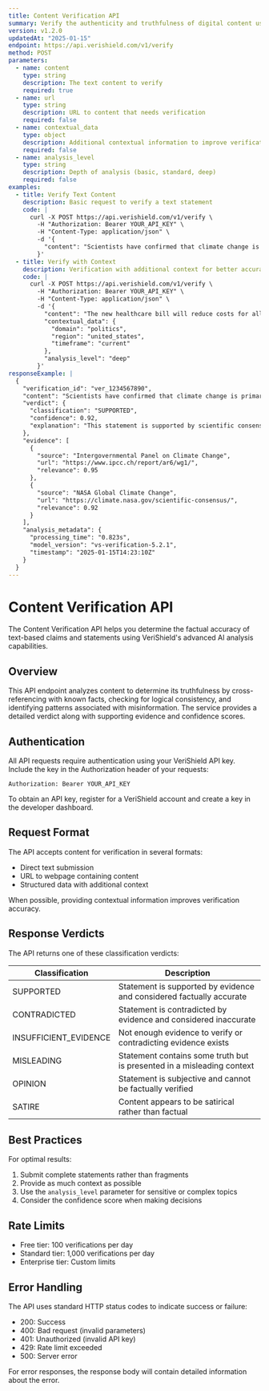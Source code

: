 ```yaml
---
title: Content Verification API
summary: Verify the authenticity and truthfulness of digital content using AI analysis
version: v1.2.0
updatedAt: "2025-01-15"
endpoint: https://api.verishield.com/v1/verify
method: POST
parameters:
  - name: content
    type: string
    description: The text content to verify
    required: true
  - name: url
    type: string
    description: URL to content that needs verification
    required: false
  - name: contextual_data
    type: object
    description: Additional contextual information to improve verification accuracy
    required: false
  - name: analysis_level
    type: string
    description: Depth of analysis (basic, standard, deep)
    required: false
examples:
  - title: Verify Text Content
    description: Basic request to verify a text statement
    code: |
      curl -X POST https://api.verishield.com/v1/verify \
        -H "Authorization: Bearer YOUR_API_KEY" \
        -H "Content-Type: application/json" \
        -d '{
          "content": "Scientists have confirmed that climate change is primarily caused by human activities."
        }'
  - title: Verify with Context
    description: Verification with additional context for better accuracy
    code: |
      curl -X POST https://api.verishield.com/v1/verify \
        -H "Authorization: Bearer YOUR_API_KEY" \
        -H "Content-Type: application/json" \
        -d '{
          "content": "The new healthcare bill will reduce costs for all Americans.",
          "contextual_data": {
            "domain": "politics",
            "region": "united_states",
            "timeframe": "current"
          },
          "analysis_level": "deep"
        }'
responseExample: |
  {
    "verification_id": "ver_1234567890",
    "content": "Scientists have confirmed that climate change is primarily caused by human activities.",
    "verdict": {
      "classification": "SUPPORTED",
      "confidence": 0.92,
      "explanation": "This statement is supported by scientific consensus. Multiple peer-reviewed studies and reports from major scientific organizations including the IPCC have confirmed human activity as the primary driver of observed climate change."
    },
    "evidence": [
      {
        "source": "Intergovernmental Panel on Climate Change",
        "url": "https://www.ipcc.ch/report/ar6/wg1/",
        "relevance": 0.95
      },
      {
        "source": "NASA Global Climate Change",
        "url": "https://climate.nasa.gov/scientific-consensus/",
        "relevance": 0.92
      }
    ],
    "analysis_metadata": {
      "processing_time": "0.823s",
      "model_version": "vs-verification-5.2.1",
      "timestamp": "2025-01-15T14:23:10Z"
    }
  }
---
```


# Content Verification API

The Content Verification API helps you determine the factual accuracy of text-based claims and statements using VeriShield's advanced AI analysis capabilities.

## Overview

This API endpoint analyzes content to determine its truthfulness by cross-referencing with known facts, checking for logical consistency, and identifying patterns associated with misinformation. The service provides a detailed verdict along with supporting evidence and confidence scores.

## Authentication

All API requests require authentication using your VeriShield API key. Include the key in the Authorization header of your requests:

```
Authorization: Bearer YOUR_API_KEY
```

To obtain an API key, register for a VeriShield account and create a key in the developer dashboard.

## Request Format

The API accepts content for verification in several formats:

- Direct text submission
- URL to webpage containing content
- Structured data with additional context

When possible, providing contextual information improves verification accuracy.

## Response Verdicts

The API returns one of these classification verdicts:

| Classification | Description |
|----------------|-------------|
| SUPPORTED | Statement is supported by evidence and considered factually accurate |
| CONTRADICTED | Statement is contradicted by evidence and considered inaccurate |
| INSUFFICIENT_EVIDENCE | Not enough evidence to verify or contradicting evidence exists |
| MISLEADING | Statement contains some truth but is presented in a misleading context |
| OPINION | Statement is subjective and cannot be factually verified |
| SATIRE | Content appears to be satirical rather than factual |

## Best Practices

For optimal results:

1. Submit complete statements rather than fragments
2. Provide as much context as possible
3. Use the `analysis_level` parameter for sensitive or complex topics
4. Consider the confidence score when making decisions

## Rate Limits

- Free tier: 100 verifications per day
- Standard tier: 1,000 verifications per day
- Enterprise tier: Custom limits

## Error Handling

The API uses standard HTTP status codes to indicate success or failure:

- 200: Success
- 400: Bad request (invalid parameters)
- 401: Unauthorized (invalid API key)
- 429: Rate limit exceeded
- 500: Server error

For error responses, the response body will contain detailed information about the error.
